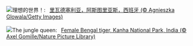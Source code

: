 ![](https://www.bing.com/th?id=OHR.RibadesellaSummer_ZH-CN4852547359_UHD.jpg&w=1000)理想的世界！:&nbsp;&ensp;[里瓦德塞利亚，阿斯图里亚斯，西班牙 (© Agnieszka Glowala/Getty Images)](https://www.bing.com/th?id=OHR.RibadesellaSummer_ZH-CN4852547359_UHD.jpg)
<br><br/>
![](https://www.bing.com/th?id=OHR.TigerDay_EN-US5038876410_UHD.jpg&w=1000)The jungle queen:&nbsp;&ensp;[Female Bengal tiger, Kanha National Park, India (© Axel Gomille/Nature Picture Library)](https://www.bing.com/th?id=OHR.TigerDay_EN-US5038876410_UHD.jpg)
<br><br/>
